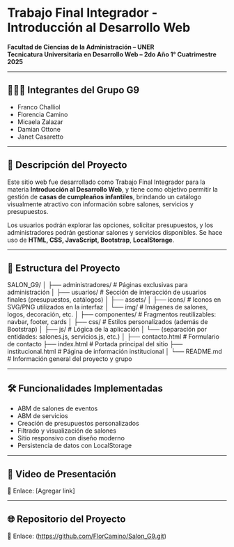 # Trabajo Final Integrador - Introducción al Desarrollo Web

**Facultad de Ciencias de la Administración – UNER**  
**Tecnicatura Universitaria en Desarrollo Web – 2do Año 1° Cuatrimestre 2025**

---

## 🧑‍🤝‍🧑 Integrantes del Grupo G9

- Franco Challiol 
- Florencia Camino
- Micaela Zalazar
- Damian Ottone
- Janet Casaretto

---

## 📌 Descripción del Proyecto

Este sitio web fue desarrollado como Trabajo Final Integrador para la materia **Introducción al Desarrollo Web**, y tiene como objetivo permitir la gestión de **casas de cumpleaños infantiles**, brindando un catálogo visualmente atractivo con información sobre salones, servicios y presupuestos.

Los usuarios podrán explorar las opciones, solicitar presupuestos, y los administradores podrán gestionar salones y servicios disponibles. Se hace uso de **HTML, CSS, JavaScript, Bootstrap**, **LocalStorage**.

---

## 📁 Estructura del Proyecto

SALON_G9/ 
    │ 
    ├── administradores/ # Páginas exclusivas para administración 
    │ 
    ├── usuarios/ # Sección de interacción de usuarios finales (presupuestos, catálogos) 
    │ 
    ├── assets/ 
    │ ├── icons/ # Iconos en SVG/PNG utilizados en la interfaz 
    │ └── img/ # Imágenes de salones, logos, decoración, etc. 
    │ 
    ├── componentes/ # Fragmentos reutilizables: navbar, footer, cards 
    │ 
    ├── css/ # Estilos personalizados (además de Bootstrap) 
    │ 
    ├── js/ # Lógica de la aplicación 
    │ 
    └── (separación por entidades: salones.js, servicios.js, etc.) 
    │ 
    ├── contacto.html # Formulario de contacto 
    ├── index.html # Portada principal del sitio 
    ├── institucional.html # Página de información institucional 
    │ 
    └── README.md # Información general del proyecto y grupo


---

## 🛠️ Funcionalidades Implementadas

- ABM de salones de eventos
- ABM de servicios
- Creación de presupuestos personalizados
- Filtrado y visualización de salones
- Sitio responsivo con diseño moderno
- Persistencia de datos con LocalStorage

---

## 🎥 Video de Presentación

📎 Enlace: [Agregar link]

---

## 🌐 Repositorio del Proyecto

📎 Enlace: (https://github.com/FlorCamino/Salon_G9.git)


